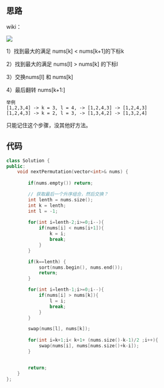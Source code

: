 ## 思路

wiki：

![](https://pic.leetcode-cn.com/4169e8e0c8b4d71d4d32b4f50b09a57c0ea951cb4bdbd16a785d5847959e261f-1556953035922.png)

1）找到最大的满足 nums[k] < nums[k+1]的下标k

2）找到最大的满足 nums[l] > nums[k] 的下标l

3）交换nums[l] 和 nums[k]

4）最后翻转 nums[k+1:]

```
举例
[1,2,3,4] -> k = 3, l = 4, -> [1,2,4,3] -> [1,2,4,3]
[1,2,4,3] -> k = 2, l = 3, -> [1,3,4,2] -> [1,3,2,4]
```



只能记住这个步骤，没其他好方法。



## 代码

```c++
class Solution {
public:
    void nextPermutation(vector<int>& nums) {
        
        if(nums.empty()) return;

        // 获取最后一个升序组合，然后交换？
        int lenth = nums.size();
        int k = lenth;
        int l = -1;
        
        for(int i=lenth-2;i>=0;i--){
            if(nums[i] < nums[i+1]){
                k = i;
                break;
            }
        }

        if(k==lenth) {
            sort(nums.begin(), nums.end());
            return;
        }

        for(int i=lenth-1;i>=0;i--){
            if(nums[i] > nums[k]){
                l = i;
                break;
            }
        }

        swap(nums[l], nums[k]);
        
        for(int i=k+1;i< k+1+ (nums.size()-k-1)/2 ;i++){
            swap(nums[i], nums[nums.size()+k-i]);
        }


        return;
    }
};
```






